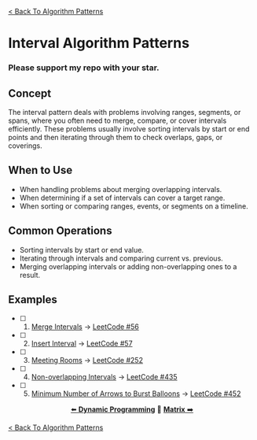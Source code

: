 [< Back To Algorithm Patterns](../../)

# Interval Algorithm Patterns
### Please support my repo with your star.

## Concept
The interval pattern deals with problems involving ranges, segments, or spans, where you often need to merge, compare, or cover intervals efficiently. These problems usually involve sorting intervals by start or end points and then iterating through them to check overlaps, gaps, or coverings.

## When to Use
- When handling problems about merging overlapping intervals.
- When determining if a set of intervals can cover a target range.
- When sorting or comparing ranges, events, or segments on a timeline.

## Common Operations
- Sorting intervals by start or end value.
- Iterating through intervals and comparing current vs. previous.
- Merging overlapping intervals or adding non-overlapping ones to a result.

## Examples
- [ ] 1. [Merge Intervals]() → [LeetCode #56](https://leetcode.com/problems/merge-intervals)

- [ ] 2. [Insert Interval]() → [LeetCode #57](https://leetcode.com/problems/insert-interval)

- [ ] 3. [Meeting Rooms]() → [LeetCode #252](https://leetcode.com/problems/meeting-rooms)

- [ ] 4. [Non-overlapping Intervals]() → [LeetCode #435](https://leetcode.com/problems/non-overlapping-intervals)

- [ ] 5. [Minimum Number of Arrows to Burst Balloons]() → [LeetCode #452](https://leetcode.com/problems/minimum-number-of-arrows-to-burst-balloons)

<p align="center">
  <a href="../dynamic_programming">⬅️ <strong>Dynamic Programming</strong></a>
  🔸
  <a href="../matrix"><strong>Matrix</strong> ➡️</a>
</p>

[< Back To Algorithm Patterns](../../)
